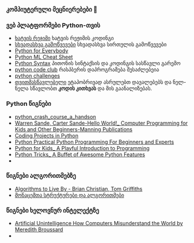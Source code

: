 ### კომპიუტერული მეცნიერებები 👋

### ვებ პლატფორმები Python-თვის
* [ხატვის რეჯიმი](https://pythonturtle.org/)     ხატვის რეჟიმის კოდინგი
* [სხვადასხვა გამოწვევები](https://hourofpython.com/)   სხვადასხვა სირთულის გამოწვევები
* [Python for Everybody](https://www.py4e.com/)         
* [Python ML Cheat Sheet](https://docs.google.com/spreadsheets/d/1eNBLcKqCVN9zZQvfGUmm5bAzsETqB_ugVOlUtmvJGYU/edit#gid=0)
* [Python Syntax](https://www.101computing.net/python-syntax/)    პითონის სინტაქსის და კოდინგის სასწავლი გარემო
* [python code club](https://projects.raspberrypi.org/en/codeclub)   რასპბერის დაპროგრამება შესაძლებეია 
* [python challenges](https://type.withcode.uk/)
* [თვითმასწავლებელი](https://silentteacher.toxicode.fr/hour_of_code.html?theme=basic_python)  ეტაპობრივად ასრულებთ დავალებებს და ნელ-ნელა სწავლობთ **კოდის კითხვას** და მის გაანალიზებას.


### Python წიგნები

* [python_crash_course_a_handson](https://drive.google.com/file/d/19C_WgX5ITixrccUqdoeY_GnWN3bJg1PV/view?usp=sharing)
* [Warren Sande, Carter Sande-Hello World!_ Computer Programming for Kids and Other Beginners-Manning Publications](https://drive.google.com/file/d/1PSuP179OOu1t5xDeJZkwQo23Js3j-V_K/view?usp=sharing)
* [Coding Projects in Python](https://drive.google.com/file/d/19m0DkKWvP8ysuGLlSumVwTkaXgCNQKVp/view?usp=sharing)
* [Python  Practical Python Programming For Beginners and Experts](https://drive.google.com/file/d/1oCfwrzyZ-TVTh9D-ofWKb5txYuaoBF5k/view?usp=sharing)
* [Python for Kids_ A Playful Introduction to Programming ](https://drive.google.com/file/d/1OpCDepg1rN02SRsI_OR-nK0YZCQpskjk/view?usp=sharing)
* [Python Tricks_ A Buffet of Awesome Python Features](https://drive.google.com/file/d/1rED5Vv0VsE1rqI0LkFV0xYmG8oXnFXTE/view?usp=sharing)
* 

### წიგნები ალგორითმებზე

* [ Algorithms to Live By - Brian Christian, Tom Griffiths](https://drive.google.com/file/d/1s270GSaxq60RuJ-pdnySP1KTtWsAKngj/view?usp=sharing)
* [მონაცემთა სტრუქტურები და ალგორითმები](https://drive.google.com/file/d/1PjtQQuDAICXx4zNaY3ZBNcp4HTXpyFP5/view?usp=sharing)


### წიგნები ხელოვნურ ინტელექტზე
* [Artificial Unintelligence How Computers Misunderstand the World by Meredith Broussard](https://drive.google.com/file/d/1QLzphkn_MtlMS5aHoRC-aHorDrisk4dm/view?usp=sharing)
* 
